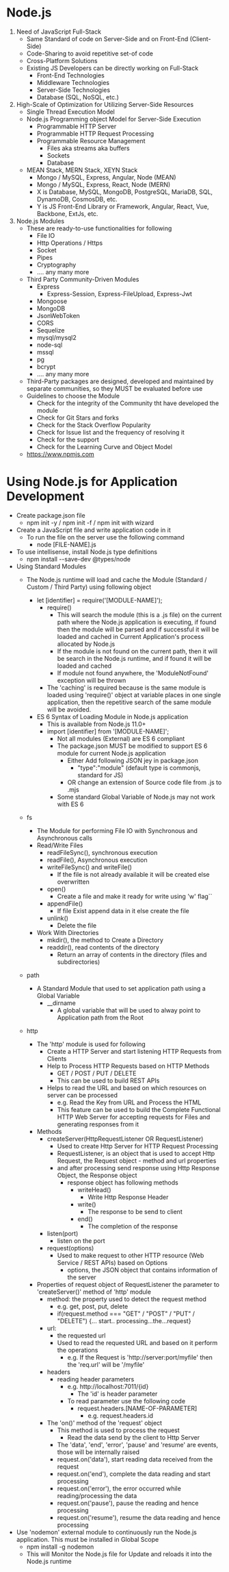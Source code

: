 # Node.js
1. Need of JavaScript Full-Stack
    - Same Standard of code on Server-Side and on Front-End (Client-Side)
    - Code-Sharing to avoid repetitive set-of code
    - Cross-Platform Solutions
    - Existing JS Developers can be directly working on Full-Stack 
        - Front-End Technologies
        - Middleware Technologies
        - Server-Side Technologies
        - Database (SQL, NoSQL, etc.)
2. High-Scale of Optimization for Utilizing Server-Side Resources
    - Single Thread Execution Model
    - Node.js Programming object Model for Server-Side Execution
        - Programmable HTTP Server
        - Programmable HTTP Request Processing
        - Programmable Resource Management
            - Files aka streams aka buffers
            - Sockets 
            - Database
    - MEAN Stack, MERN Stack, XEYN Stack
        - Mongo / MySQL, Express, Angular, Node (MEAN)
        - Mongo / MySQL, Express, React, Node (MERN)
        - X is Database, MySQL, MongoDB, PostgreSQL, MariaDB, SQL, DynamoDB, CosmosDB, etc.
        - Y is JS Front-End Library or Framework, Angular, React, Vue, Backbone, ExtJs, etc.
3. Node.js Modules
    - These are ready-to-use functionalities for following
        - File IO
        - Http Operations / Https
        - Socket
        - Pipes
        - Cryptography
        - .... any many more
    - Third Party Community-Driven Modules
        - Express
            - Express-Session, Express-FileUpload, Express-Jwt
        - Mongoose
        - MongoDB
        - JsonWebToken
        - CORS
        - Sequelize
        - mysql/mysql2
        - node-sql
        - mssql
        - pg
        - bcrypt
        - .... any many more     
    - Third-Party packages are designed, developed and maintained by separate communities, so they MUST be evaluated before use
    - Guidelines to choose the Module
        - Check for the integrity of the Community tht have developed the module
        - Check for Git Stars and forks
        - Check for the Stack Overflow Popularity
        - Check for Issue list and the frequency of resolving it
        - Check for the support
        - Check for the Learning Curve and Object Model      
    - https://www.npmjs.com

# Using Node.js for Application Development
- Create package.json file
    - npm init -y / npm init -f / npm init with wizard
- Create a JavaScript file and write application code in it
    - To run the file on the server use the following command
        - node [FILE-NAME].js    
- To use intellisense, install Node.js type definitions
    - npm install --save-dev @types/node         
- Using Standard Modules
    - The Node.js runtime will load and cache the Module (Standard /  Custom / Third Party) using following object
        - let [identifier] = require('[MODULE-NAME]');
            - require()
                - This will search the module (this is a .js file) on the current path where the Node.js application is executing, if found then the module will be parsed and if successful it will be loaded and cached in Current Application's process allocated by Node.js
                - If the module is not found on the current path, then it will be search in the Node.js runtime, and if found it will be loaded and cached
                - If module not found anywhere, the 'ModuleNotFound' exception will be thrown
            - The 'caching' is required because is the same module is loaded using 'require()' object at variable places in one single application, then the repetitive search of the same module will be avoided.       
        - ES 6 Syntax of Loading Module in Node.js application
            - This is available from Node.js 11.0+
            - import [identifier] from '[MODULE-NAME]';
                - Not all modules (External) are ES 6 compliant
                - The package.json MUST be modified to support ES 6 module for current Node.js application
                    - Either Add following JSON jey in package.json
                        - "type":"module" (default type is commonjs, standard for JS)
                    - OR change an extension of Source code file from .js to .mjs     
                - Some standard Global Variable of Node.js may not work with ES 6           
    - fs
        - The Module for performing File IO with Synchronous and Asynchronous calls
        - Read/Write Files
            - readFileSync(), synchronous execution
            - readFile(), Asynchronous execution
            - writeFileSync() and writeFile()
                - If the file is not already available it will be created else overwritten
            - open()
                - Create a file and make it ready for write using 'w' flag``    
            - appendFile()
                - If file Exist append data in it else create the file  
            - unlink()
                - Delete the file      
        - Work With Directories
            - mkdir(), the method to Create a Directory
            - readdir(), read contents of the directory 
                - Return an array of contents in the directory (files and subdirectories)
    - path
        - A Standard Module that used to set application path using a Global Variable
            - __dirname
                - A global variable that will be used to alway point to Application path from the Root

    - http
        - The 'http' module is used for following
            - Create a HTTP Server and start listening HTTP Requests from Clients
            - Help to Process HTTP Requests based on HTTP Methods
                - GET /  POST / PUT / DELETE
                - This can be used to build REST APIs
            - Helps to read the URL and based on which resources on server can be processed
                - e.g. Read the Key from URL and Process the HTML
                - This feature can be used to build the Complete Functional HTTP Web Server for accepting requests for Files and generating responses from it
        - Methods
            - createServer(HttpRequestListener OR RequestListener)
                - Used to create Http Server for HTTP Request Processing 
                - RequestListener, is an object that is used to accept Http Request, the Request object 
                        - method and url properties
                - and after processing send response using Http Response Object, the Response object
                    - response object has following methods
                        - writeHead()
                            - Write Http Response Header
                        - write()
                            - The response to be send to client
                        - end()
                            - The completion of the response           
            - listen(port)
                - listen on the port
            - request(options)
                - Used to make request to other HTTP resource (Web Service /  REST APIs) based on Options
                    - options, the JSON object that contains information of the server
        - Properties of request object of RequestListener the parameter to 'createServer()' method of 'http' module
            - method: the property used to detect the request method
                - e.g. get, post, put, delete
                - if(request.method === "GET" / "POST" / "PUT" / "DELETE") {... start.. processing...the...request}
            - url:
                - the requested url    
                - Used to read the requested URL and based on it perform the operations
                    - e.g. If the Request is 'http://server:port/myfile' then the 'req.url' will be '/myfile'
            - headers
                - reading header parameters
                    - e.g. http://localhost:7011/{id}
                        - The 'id' is header parameter    
                    - To read parameter use the following code
                        - request.headers.[NAME-OF-PARAMETER]
                            - e.g. request.headers.id
            - The 'on()' method of the 'request' object
                - This method is used to process the request
                    - Read the data send by the client to Http Server
                - The 'data', 'end', 'error', 'pause' and 'resume' are events, those will be internally raised     
                - request.on('data'), start reading data received from the request
                - request.on('end'), complete the data reading and start processing
                - request.on('error'), the error occurred while reading/processing the data
                - request.on('pause'), pause the reading and hence processing
                - request.on('resume'), resume the data reading and hence processing
- Use 'nodemon' external module to continuously run the Node.js application. This must be installed in Global Scope
    - npm install -g nodemon
    - This will Monitor the Node.js file for Update and reloads it into the Node.js runtime     






